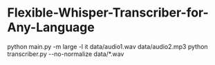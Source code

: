 # Flexible-Whisper-Transcriber-for-Any-Language
python main.py -m large -l it data/audio1.wav data/audio2.mp3
python transcriber.py --no-normalize data/*.wav

